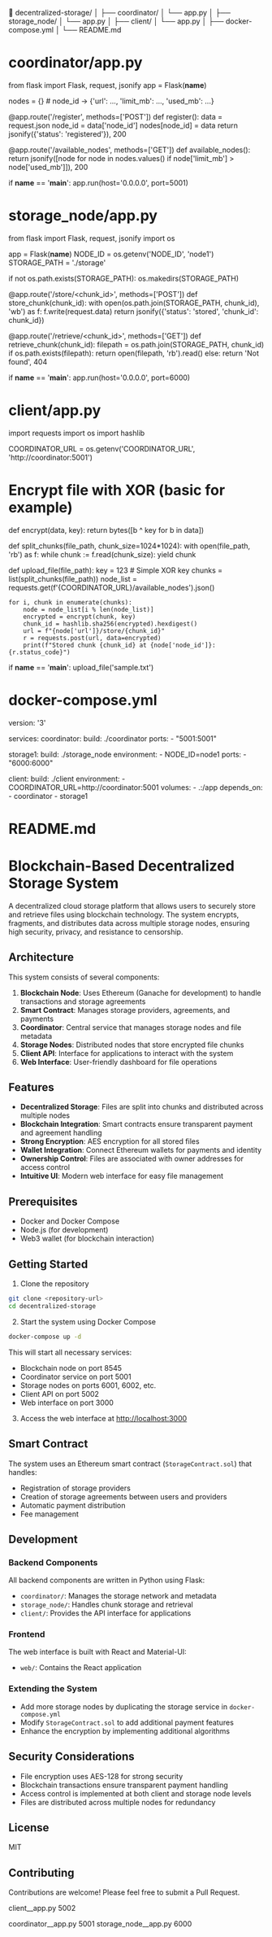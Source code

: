 📁 decentralized-storage/
│
├── coordinator/
│   └── app.py
│
├── storage_node/
│   └── app.py
│
├── client/
│   └── app.py
│
├── docker-compose.yml
│
└── README.md

# coordinator/app.py
from flask import Flask, request, jsonify
app = Flask(__name__)

nodes = {}  # node_id -> {'url': ..., 'limit_mb': ..., 'used_mb': ...}

@app.route('/register', methods=['POST'])
def register():
    data = request.json
    node_id = data['node_id']
    nodes[node_id] = data
    return jsonify({'status': 'registered'}), 200

@app.route('/available_nodes', methods=['GET'])
def available_nodes():
    return jsonify([node for node in nodes.values() if node['limit_mb'] > node['used_mb']]), 200

if __name__ == '__main__':
    app.run(host='0.0.0.0', port=5001)

# storage_node/app.py
from flask import Flask, request, jsonify
import os

app = Flask(__name__)
NODE_ID = os.getenv('NODE_ID', 'node1')
STORAGE_PATH = './storage'

if not os.path.exists(STORAGE_PATH):
    os.makedirs(STORAGE_PATH)

@app.route('/store/<chunk_id>', methods=['POST'])
def store_chunk(chunk_id):
    with open(os.path.join(STORAGE_PATH, chunk_id), 'wb') as f:
        f.write(request.data)
    return jsonify({'status': 'stored', 'chunk_id': chunk_id})

@app.route('/retrieve/<chunk_id>', methods=['GET'])
def retrieve_chunk(chunk_id):
    filepath = os.path.join(STORAGE_PATH, chunk_id)
    if os.path.exists(filepath):
        return open(filepath, 'rb').read()
    else:
        return 'Not found', 404

if __name__ == '__main__':
    app.run(host='0.0.0.0', port=6000)

# client/app.py
import requests
import os
import hashlib

COORDINATOR_URL = os.getenv('COORDINATOR_URL', 'http://coordinator:5001')

# Encrypt file with XOR (basic for example)
def encrypt(data, key):
    return bytes([b ^ key for b in data])

def split_chunks(file_path, chunk_size=1024*1024):
    with open(file_path, 'rb') as f:
        while chunk := f.read(chunk_size):
            yield chunk

def upload_file(file_path):
    key = 123  # Simple XOR key
    chunks = list(split_chunks(file_path))
    node_list = requests.get(f'{COORDINATOR_URL}/available_nodes').json()

    for i, chunk in enumerate(chunks):
        node = node_list[i % len(node_list)]
        encrypted = encrypt(chunk, key)
        chunk_id = hashlib.sha256(encrypted).hexdigest()
        url = f"{node['url']}/store/{chunk_id}"
        r = requests.post(url, data=encrypted)
        print(f"Stored chunk {chunk_id} at {node['node_id']}: {r.status_code}")

if __name__ == '__main__':
    upload_file('sample.txt')

# docker-compose.yml
version: '3'

services:
  coordinator:
    build: ./coordinator
    ports:
      - "5001:5001"

  storage1:
    build: ./storage_node
    environment:
      - NODE_ID=node1
    ports:
      - "6000:6000"

  client:
    build: ./client
    environment:
      - COORDINATOR_URL=http://coordinator:5001
    volumes:
      - .:/app
    depends_on:
      - coordinator
      - storage1

# README.md
# Blockchain-Based Decentralized Storage System

A decentralized cloud storage platform that allows users to securely store and retrieve files using blockchain technology. The system encrypts, fragments, and distributes data across multiple storage nodes, ensuring high security, privacy, and resistance to censorship.

## Architecture

This system consists of several components:

1. **Blockchain Node**: Uses Ethereum (Ganache for development) to handle transactions and storage agreements
2. **Smart Contract**: Manages storage providers, agreements, and payments
3. **Coordinator**: Central service that manages storage nodes and file metadata
4. **Storage Nodes**: Distributed nodes that store encrypted file chunks
5. **Client API**: Interface for applications to interact with the system
6. **Web Interface**: User-friendly dashboard for file operations

## Features

- **Decentralized Storage**: Files are split into chunks and distributed across multiple nodes
- **Blockchain Integration**: Smart contracts ensure transparent payment and agreement handling
- **Strong Encryption**: AES encryption for all stored files
- **Wallet Integration**: Connect Ethereum wallets for payments and identity
- **Ownership Control**: Files are associated with owner addresses for access control
- **Intuitive UI**: Modern web interface for easy file management

## Prerequisites

- Docker and Docker Compose
- Node.js (for development)
- Web3 wallet (for blockchain interaction)

## Getting Started

1. Clone the repository

```bash
git clone <repository-url>
cd decentralized-storage
```

2. Start the system using Docker Compose

```bash
docker-compose up -d
```

This will start all necessary services:
- Blockchain node on port 8545
- Coordinator service on port 5001
- Storage nodes on ports 6001, 6002, etc.
- Client API on port 5002
- Web interface on port 3000

3. Access the web interface at [http://localhost:3000](http://localhost:3000)

## Smart Contract

The system uses an Ethereum smart contract (`StorageContract.sol`) that handles:

- Registration of storage providers
- Creation of storage agreements between users and providers
- Automatic payment distribution
- Fee management

## Development

### Backend Components

All backend components are written in Python using Flask:

- `coordinator/`: Manages the storage network and metadata
- `storage_node/`: Handles chunk storage and retrieval
- `client/`: Provides the API interface for applications

### Frontend

The web interface is built with React and Material-UI:

- `web/`: Contains the React application

### Extending the System

- Add more storage nodes by duplicating the storage service in `docker-compose.yml`
- Modify `StorageContract.sol` to add additional payment features
- Enhance the encryption by implementing additional algorithms

## Security Considerations

- File encryption uses AES-128 for strong security
- Blockchain transactions ensure transparent payment handling
- Access control is implemented at both client and storage node levels
- Files are distributed across multiple nodes for redundancy

## License

MIT

## Contributing

Contributions are welcome! Please feel free to submit a Pull Request.



client__app.py 5002

coordinator__app.py 5001
storage_node__app.py 6000
```